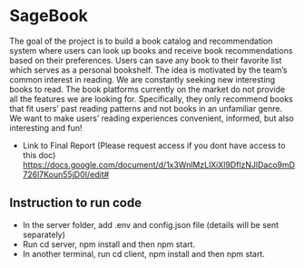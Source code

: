 # SageBook

The goal of the project is to build a book catalog and recommendation system where users can look up books and receive book recommendations based on their preferences. Users can save any book to their favorite list which serves as a personal bookshelf. The idea is motivated by the team’s common interest in reading. We are constantly seeking new interesting books to read. The book platforms currently on the market do not provide all the features we are looking for. Specifically, they only recommend books that fit users’ past reading patterns and not books in an unfamiliar genre. We want to make users’ reading experiences convenient, informed, but also interesting and fun!

- Link to Final Report (Please request access if you dont have access to this doc)
https://docs.google.com/document/d/1x3WnlMzLlXiXl9DflzNJlDaco9mD726l7Koun55jD0I/edit#



## Instruction to run code
- In the server folder, add .env and config.json file (details will be sent separately)
- Run cd server, npm install and then npm start.
- In another terminal, run cd client, npm install and then npm start.

